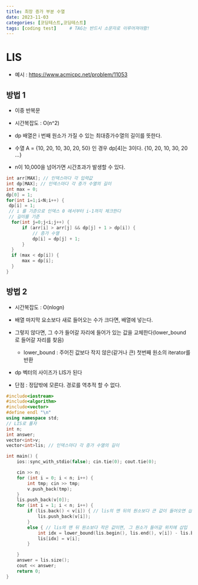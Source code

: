 ```yaml
---
title: 최장 증가 부분 수열
date: 2023-11-03
categories: [코딩테스트,코딩테스트]
tags: [coding test]		# TAG는 반드시 소문자로 이루어져야함!
---
```


# LIS

* 예시 : <https://www.acmicpc.net/problem/11053>


## 방법 1

* 이중 반복문

* 시간복잡도 : O(n^2)

* dp 배열은 i 번째 원소가 가질 수 있는 최대증가수열의 길이를 뜻한다.

* 수열 A = {10, 20, 10, 30, 20, 50} 인 경우 dp[4]는 3이다. {10, 20, 10, 30, 20 ...}

* n이 10,000을 넘어가면 시간초과가 발생할 수 있다.

```c++
int arr[MAX]; // 인덱스마다 각 입력값
int dp[MAX]; // 인덱스마다 각 증가 수열의 길이
int max = 0;
dp[0] = 1;
for(int i=1;i<N;i++) {
 dp[i] = 1;
 // i 를 기준으로 인덱스 0 에서부터 i-1까지 체크한다 
 // 길이를 기준
  for(int j=0;j<i;j++) {
      if (arr[i] > arr[j] && dp[j] + 1 > dp[i]) {
          // 증가 수열
          dp[i] = dp[j] + 1;
      }
  }
  if (max < dp[i]) {
      max = dp[i];
  }
}
```

## 방법 2

* 시간복잡도 : O(nlogn)

* 배열 마지막 요소보다 새로 들어오는 수가 크다면, 배열에 넣는다.

* 그렇지 않다면, 그 수가 들어갈 자리에 들어가 있는 값을 교체한다(lower_bound 로 들어갈 자리를 찾음)

  * lower_bound : 주어진 값보다 작지 않은(같거나 큰) 첫번째 원소의 iterator를 반환

* dp 벡터의 사이즈가 LIS가 된다

* 단점 : 정답밖에 모른다. 경로를 역추적 할 수 없다.

```c++
#include<iostream>
#include<algorithm>
#include<vector>
#define endl "\n"
using namespace std;
// LIS로 풀자
int n;
int answer;
vector<int>v;
vector<int>lis; // 인덱스마다 각 증가 수열의 길이

int main() {
    ios::sync_with_stdio(false); cin.tie(0); cout.tie(0);

    cin >> n;
    for (int i = 0; i < n; i++) {
        int tmp; cin >> tmp;
        v.push_back(tmp);
    }
    lis.push_back(v[0]);
    for (int i = 1; i < n; i++) {                
        if (lis.back() < v[i]) { // lis의 맨 뒤의 원소보다 큰 값이 들어오면 삽입
            lis.push_back(v[i]);
        }
        else { // lis의 맨 뒤 원소보다 작은 값이면, 그 원소가 들어갈 위치에 삽입
            int idx = lower_bound(lis.begin(), lis.end(), v[i]) - lis.begin();
            lis[idx] = v[i];
        }

    }
    answer = lis.size();
    cout << answer;
    return 0;
}
```